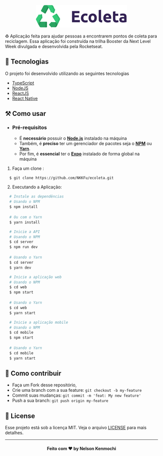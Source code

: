 <h3 align="center">
    <img alt="Logo" title="#logo" width="300px" src=".github/logo.png">
</h3>

♻️ Aplicação feita para ajudar pessoas a encontrarem pontos de coleta para reciclagem. Essa aplicação foi construída na trilha Booster da Next Level Week divulgada e desenvolvida pela Rocketseat.

## 🚀 Tecnologias

O projeto foi desenvolvido utilizando as seguintes tecnologias

- [TypeScript](https://www.typescriptlang.org/)
- [NodeJS](https://nodejs.org/en/)
- [ReactJS](https://reactjs.org/)
- [React Native](https://reactnative.dev/)

## ⚒ Como usar

- ### **Pré-requisitos**

  - É **necessário** possuir o **[Node.js](https://nodejs.org/en/)** instalado na máquina
  - Também, é **preciso** ter um gerenciador de pacotes seja o **[NPM](https://www.npmjs.com/)** ou **[Yarn](https://yarnpkg.com/)**.
  - Por fim, é **essencial** ter o **[Expo](https://expo.io/)** instalado de forma global na máquina

1. Faça um clone :

```sh
  $ git clone https://github.com/NKKFu/ecoleta.git
```

2. Executando a Aplicação:

```sh
  # Instale as dependências
  # Usando o NPM
  $ npm install
  
  # Ou com o Yarn
  $ yarn install
```

```sh
  # Inicie a API
  # Usando o NPM
  $ cd server
  $ npm run dev
  
  # Usando o Yarn
  $ cd server
  $ yarn dev
```

```sh  
  # Inicie a aplicação web
  # Usando o NPM
  $ cd web
  $ npm start
  
  # Usando o Yarn
  $ cd web
  $ yarn start
```

```sh  
  # Inicie a aplicação mobile
  # Usando o NPM
  $ cd mobile
  $ npm start
  
  # Usando o Yarn
  $ cd mobile
  $ yarn start
```

## 🤝 Como contribuir

- Faça um Fork desse repositório,
- Crie uma branch com a sua feature: `git checkout -b my-feature`
- Commit suas mudanças: `git commit -m 'feat: My new feature'`
- Push a sua branch: `git push origin my-feature`

## 📃 License

Esse projeto está sob a licença MIT. Veja o arquivo [LICENSE](LICENSE) para mais detalhes.

---

<h4 align="center">
    Feito com ❤️ by <b>Nelson Kenmochi</b>
</h4>
